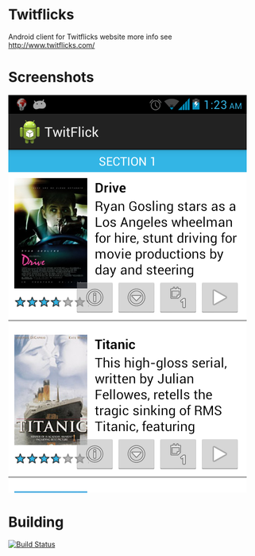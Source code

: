 Twitflicks
==========

Android client for Twitflicks website more info see http://www.twitflicks.com/

Screenshots
===============
![Alt text](/screens/device-2013-08-14-002344.png "Optional title")

Building
===============
[![Build Status](https://travis-ci.org/QVDev/TravisCIExample.png)](https://travis-ci.org/QVDev/Twitflicks)


